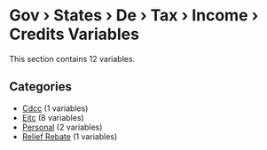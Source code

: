 # Gov › States › De › Tax › Income › Credits Variables

This section contains 12 variables.

## Categories

- [Cdcc](cdcc/index.md) (1 variables)
- [Eitc](eitc/index.md) (8 variables)
- [Personal](personal/index.md) (2 variables)
- [Relief Rebate](relief_rebate/index.md) (1 variables)
